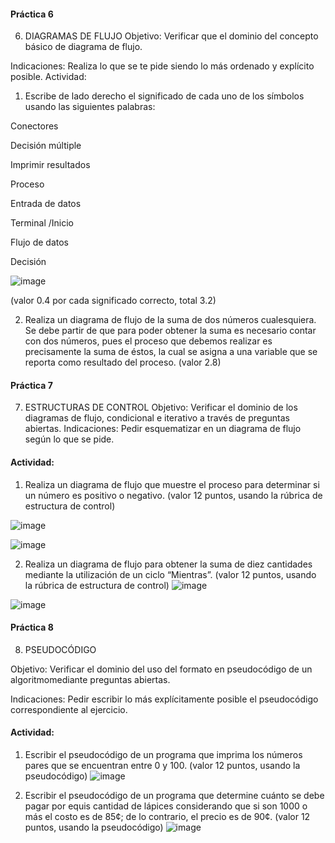 #### Práctica 6
6. DIAGRAMAS DE FLUJO
Objetivo: Verificar que el dominio del concepto básico de diagrama de flujo.

Indicaciones: Realiza lo que se te pide siendo lo más ordenado y explícito posible.
Actividad:

  1. Escribe de lado derecho el significado de cada uno de los símbolos usando las
  siguientes palabras: 
  
  Conectores
  
  Decisión múltiple
  
  Imprimir resultados
  
  Proceso
  
  Entrada de datos
  
  Terminal /Inicio
  
  Flujo de datos
  
  Decisión
  
 ![image](https://user-images.githubusercontent.com/104279720/172496810-59c8c48c-2854-4dd9-ad0c-df2d5295525f.png)

  
  (valor 0.4 por cada significado correcto, total 3.2)
  
   2. Realiza un diagrama de flujo de la suma de dos números cualesquiera. Se debe partir de que para poder obtener la suma es necesario contar con dos números, pues el
    proceso que debemos realizar es precisamente la suma de éstos, la cual se asigna a una variable que se reporta como resultado del proceso. (valor 2.8)
    
 #### Práctica 7
7. ESTRUCTURAS DE CONTROL
Objetivo: Verificar el dominio de los diagramas de flujo, condicional e iterativo a través de preguntas abiertas.
Indicaciones: Pedir esquematizar en un diagrama de flujo según lo que se pide.
#### Actividad:
  1. Realiza un diagrama de flujo que muestre el proceso para determinar si un número es positivo o negativo. (valor 12 puntos, usando la rúbrica de estructura de control)
  
  
  ![image](https://user-images.githubusercontent.com/104279720/172660914-92962c51-261d-4e80-8c31-41329c5a143c.png)

![image](https://user-images.githubusercontent.com/104279720/172663990-ff2ad6fc-4089-43fd-b1ae-85029753e5df.png)


  2. Realiza un diagrama de flujo para obtener la suma de diez cantidades mediante la utilización de un ciclo “Mientras”. (valor 12 puntos, usando la rúbrica de estructura de
control)
![image](https://user-images.githubusercontent.com/104279720/172683389-dceea0a7-2d5b-4f1e-89e1-8431c8170864.png)

![image](https://user-images.githubusercontent.com/104279720/172683475-c1125a15-8b85-465c-96e5-a72c279ff552.png)


#### Práctica 8
8. PSEUDOCÓDIGO

Objetivo: Verificar el dominio del uso del formato en pseudocódigo de un algoritmomediante preguntas abiertas.

Indicaciones: Pedir escribir lo más explícitamente posible el pseudocódigo correspondiente al ejercicio.

#### Actividad:

  1. Escribir el pseudocódigo de un programa que imprima los números pares que se encuentran entre 0 y 100. (valor 12 puntos, usando la pseudocódigo)
  ![image](https://user-images.githubusercontent.com/104279720/172498581-72968985-b3a1-4b8d-94ae-e0254f44159c.png)

  
  2. Escribir el pseudocódigo de un programa que determine cuánto se debe pagar por equis cantidad de lápices considerando que si son 1000 o más el costo es de 85¢; de lo
contrario, el precio es de 90¢. (valor 12 puntos, usando la pseudocódigo)
![image](https://user-images.githubusercontent.com/104279720/172499914-2c266f38-6717-4304-940f-ed2e7ad39b97.png)


